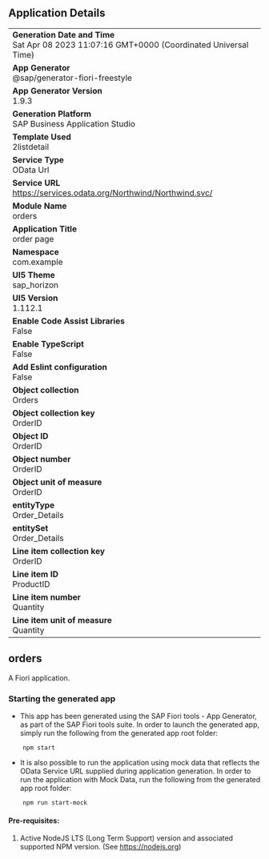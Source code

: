 ## Application Details
|               |
| ------------- |
|**Generation Date and Time**<br>Sat Apr 08 2023 11:07:16 GMT+0000 (Coordinated Universal Time)|
|**App Generator**<br>@sap/generator-fiori-freestyle|
|**App Generator Version**<br>1.9.3|
|**Generation Platform**<br>SAP Business Application Studio|
|**Template Used**<br>2listdetail|
|**Service Type**<br>OData Url|
|**Service URL**<br>https://services.odata.org/Northwind/Northwind.svc/
|**Module Name**<br>orders|
|**Application Title**<br>order page|
|**Namespace**<br>com.example|
|**UI5 Theme**<br>sap_horizon|
|**UI5 Version**<br>1.112.1|
|**Enable Code Assist Libraries**<br>False|
|**Enable TypeScript**<br>False|
|**Add Eslint configuration**<br>False|
|**Object collection**<br>Orders|
|**Object collection key**<br>OrderID|
|**Object ID**<br>OrderID|
|**Object number**<br>OrderID|
|**Object unit of measure**<br>OrderID|
|**entityType**<br>Order_Details|
|**entitySet**<br>Order_Details|
|**Line item collection key**<br>OrderID|
|**Line item ID**<br>ProductID|
|**Line item number**<br>Quantity|
|**Line item unit of measure**<br>Quantity|

## orders

A Fiori application.

### Starting the generated app

-   This app has been generated using the SAP Fiori tools - App Generator, as part of the SAP Fiori tools suite.  In order to launch the generated app, simply run the following from the generated app root folder:

```
    npm start
```

- It is also possible to run the application using mock data that reflects the OData Service URL supplied during application generation.  In order to run the application with Mock Data, run the following from the generated app root folder:

```
    npm run start-mock
```

#### Pre-requisites:

1. Active NodeJS LTS (Long Term Support) version and associated supported NPM version.  (See https://nodejs.org)



